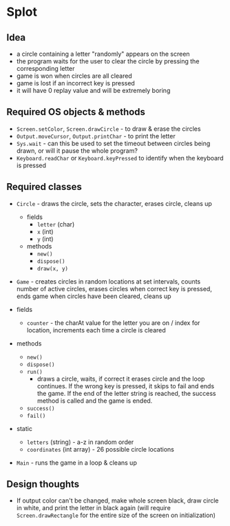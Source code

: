 # Splot

## Idea

- a circle containing a letter "randomly" appears on the screen
- the program waits for the user to clear the circle by pressing the corresponding letter
- game is won when circles are all cleared
- game is lost if an incorrect key is pressed
- it will have 0 replay value and will be extremely boring

## Required OS objects & methods

- `Screen.setColor`, `Screen.drawCircle` - to draw & erase the circles
- `Output.moveCursor`, `Output.printChar` - to print the letter
- `Sys.wait` - can this be used to set the timeout between circles being drawn, or will it pause the whole program?
- `Keyboard.readChar` or `Keyboard.keyPressed` to identify when the keyboard is pressed

## Required classes

- `Circle` - draws the circle, sets the character, erases circle, cleans up

  - fields
    - `letter` (char)
    - `x` (int)
    - `y` (int)
  - methods
    - `new()`
    - `dispose()`
    - `draw(x, y)`

- `Game` - creates circles in random locations at set intervals, counts number of active circles, erases circles when correct key is pressed, ends game when circles have been cleared, cleans up
- fields
  - `counter` - the charAt value for the letter you are on / index for location, increments each time a circle is cleared
- methods
  - `new()`
  - `dispose()`
  - `run()`
    - draws a circle, waits, if correct it erases circle and the loop continues. If the wrong key is pressed, it skips to fail and ends the game. If the end of the letter string is reached, the success method is called and the game is ended.
  - `success()`
  - `fail()`
- static
  - `letters` (string) - a-z in random order
  - `coordinates` (int array) - 26 possible circle locations
- `Main` - runs the game in a loop & cleans up

## Design thoughts

- If output color can't be changed, make whole screen black, draw circle in white, and print the letter in black again (will require `Screen.drawRectangle` for the entire size of the screen on initialization)
